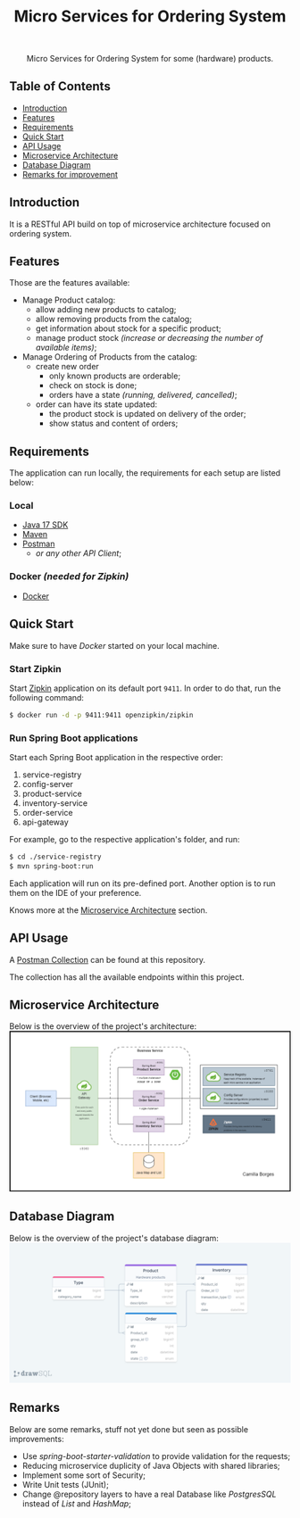 <h1 align="center"> Micro Services for Ordering System  </h1> <br>

<p align="center">
  Micro Services for Ordering System for some (hardware) products.
</p>


## Table of Contents

- [Introduction](#introduction)
- [Features](#features)
- [Requirements](#requirements)
- [Quick Start](#quick-start)
- [API Usage](#api-usage)
- [Microservice Architecture](#microservice-architecture)
- [Database Diagram](#database-diagram)
- [Remarks for improvement](#Remarks)




## Introduction
It is a RESTful API build on top of microservice architecture focused on ordering system.

## Features
Those are the features available:

* Manage Product catalog:
  * allow adding new products to catalog;
  * allow removing products from the catalog;
  * get information about stock for a specific product;
  * manage product stock _(increase or decreasing the number of available items)_;
* Manage Ordering of Products from the catalog:
  * create new order
    * only known products are orderable;
    * check on stock is done;
    * orders have a state _(running, delivered, cancelled)_;
  * order can have its state updated:
    * the product stock is updated on delivery of the order;
    * show status and content of orders;


## Requirements
The application can run locally, the requirements for each setup are listed below:

### Local
* [Java 17 SDK](https://www.oracle.com/java/technologies/downloads/#java17)
* [Maven](https://maven.apache.org/download.cgi)
* [Postman](https://www.postman.com/downloads) 
  * _or any other API Client_;


### Docker _(needed for Zipkin)_
* [Docker](https://www.docker.com/get-docker)


## Quick Start
Make sure to have _Docker_ started on your local machine.

### Start Zipkin
Start [Zipkin](https://hub.docker.com/r/openzipkin/zipkin) application on its default port `9411`. In order to do that, run the following command:
```bash
$ docker run -d -p 9411:9411 openzipkin/zipkin
```

### Run Spring Boot applications
Start each Spring Boot application in the respective order:
<ol>
  <li>service-registry</li>
  <li>config-server</li>
  <li>product-service</li>
  <li>inventory-service</li>
  <li>order-service</li>
  <li>api-gateway</li>
</ol> 

For example, go to the respective application's folder, and run:
```bash
$ cd ./service-registry
$ mvn spring-boot:run
```

Each application will run on its pre-defined port. Another option is to run them on the IDE of your preference.

Knows more at the [Microservice Architecture](#microservice-architecture) section.


## API Usage
A [Postman Collection](/postman-collection/Assignment.postman_collection.json) can be found at this repository.

The collection has all the available endpoints within this project.


## Microservice Architecture
Below is the overview of the project's architecture:
![Micro service architecture](/assets/microservice-archtecture-diagram.drawio.png)


## Database Diagram
Below is the overview of the project's database diagram:
![Micro service architecture](/assets/database-schema.png)


## Remarks
Below are some remarks, stuff not yet done but seen as possible improvements:
* Use _spring-boot-starter-validation_ to provide validation for the requests;
* Reducing microservice duplicity of Java Objects with shared libraries;
* Implement some sort of Security;
* Write Unit tests (JUnit);
* Change @repository layers to have a real Database like _PostgresSQL_ instead of _List_ and _HashMap_;
